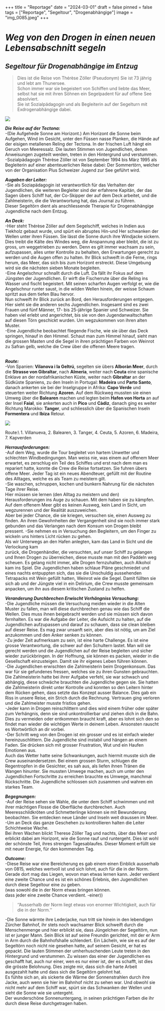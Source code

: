 +++
title = "Reportage"
date = "2024-03-01"
draft = false
pinned = false
tags = ["Reportage", "Segeltour", "Drogenabhängige"]
image = "img_0085.jpeg"
+++
# ***Weg von den Drogen in einen neuen Lebensabschnitt segeln*** 

## ***Segeltour für Drogenabhängige im Entzug***

> Dies ist die Reise von Thérèse Zöller (Pseudonym) Sie ist 73 jährig und lebt am Thunersee. \
> Schon immer war sie begeistert von Schiffen und liebte das Meer, selbst hat sie mit ihren Söhnen ein Segelpadent für auf offene See absolviert.\
> Sie ist Sozialpädagogin und als Begleiterin auf der Segelturn mit Exdrogenabhängige dabei.

![](img_0085.jpeg)

***Die Reise auf der Tectona:***\
-(Die Aufgehede Sonne am Horizont.) Am Horizont die Sonne beim Aufgehen, Wind im Gesicht, unter den Füssen nasse Planken, die Hände auf der eisigen metallenen Reling der Tectona. In der frischen Luft hängt ein Geruch von Meeressalz. Die lauten Stimmen von Jugendlichen, denen Anweisungen zugeteilt werden, treten in den Hintergrund und verstummen.\
-Sozialpädagogin Thérèse Zöller ist von September 1994 bis März 1995 als Begleiterin auf einer abenteuerlichen Reise dabei: Der Sommertörn, welcher von der Organisation Plus Schweizer Jugend zur See geführt wird.  

***Augaben der Leiter:***\
-Sie als Soziapädagogin ist verantwortlich für das Verhalten der Jugendlichen, die weiteren Begleiter sind der erfahrene Kapitän, der das Sagen übers Schiff hat, der Co-Skipper der auf dem Deck arbeitet, und die Zahlmeisterin, die die Verantwortung hat, das Journal zu führen.\
Dieser Segeltörn dient als anschliessende Therapie für Drogenabhängige Jugendliche nach dem Entzug.

***An Deck:*** \
-Hier steht Thérèse Zöller auf dem Segelschiff, welches in Indien aus Tiekholz gebaut wurde, und spürt ein abruptes Hin-und Her schwanken der Wellen unter ihren Füssen. Sie lässt die Sonne durch ihre Windjacke sickern. Dies treibt die Kälte des Windes weg, die Anspannung aber bleibt, die ist zu gross, um weggetrieben zu werden. Denn es gilt immer wachsam zu sein, aufzupassen, alles unter Kontrolle zu behalten, den Erwartungen gerecht zu werden und die Augen offen zu halten. Ihr Blick schweift in die Ferne, rings herum, das Meer, das sich bis zum Horizont erstreckt. Diese Umgebung wird sie die nächsten sieben Monate begleiten.\
-Eine Angelschnur schnallt durch die Luft. Da fällt ihr Fokus auf dem Jüngsten der Jugendlichen. Er wirft die Fischerrute über die Reling ins Wasser und fischt begeistert. Mit seinen scharfen Augen verfolgt er, wie die Angelschnur runter saust, in die wilden Wellen hinein, der weisse Schaum spritzt aus dem tiefen Blau hervor.\
Nun schweift ihr Blick zurück an Bord, den Herausforderungen entgegen.\
Hier sieht sie die anderen sechs Jugendlichen. Insgesamt sind es zwei Frauen und fünf Männer, 17- bis 25-jährige Spanier und Schweizer. Sie haben viel erlebt und angerichtet, bis sie von den Jugendanwaltschaften auf diesen Törn geschickt wurden. Um wegzukommen von ihren alten Muster.\
-Eine Jugendliche beobachtet fliegende Fische, wie sie über das Deck springen, hinauf in den Himmel. Schaut man zum Himmel hinauf, sieht man die grossen Masten und die Segel in ihren prächtigen Farben von Weinrot zu Safran gelb, welche die Crew über die offenen Meere tragen. 

\
***Route:***\
-Von Spanien: **Vilanova i la Geltrú**, segelten sie übers **Alboràn Meer**, durch die **Strasse von Gibraltar**, nach **Almeria**, weiter nach **Ceuta** eine spanische Enklave an der nordafrikanischen Küste, weiter nach **Gibraltar** an der Südküste Spaniens, zu den Inseln in Portugal: **Madeira** und **Parto Santo**, danach ankerten sie bei der Inselgruppe in Afrika: **Capo Verde** und steuerten weiter Richtung **Azoren**. Auf dem Rückweg mussten sie einen Umweg über die **Balearen** machen und legten beim **Hafen von Horta** an auf der Insel **Faial**, sie ankerten auch in **Pico** und **Càdiz**, danach ging es weiter Richtung Marokko: **Tanger**, und schliesslich über die Spanischen Inseln **Formentera** und **Ibiza** Retour.

![](img_0028.jpeg)

Route:\ 1. Villanueva, 2. Balearen, 3. Tanger, 4. Ceuta, 5. Azoren, 6. Madeira, 7. Kapverden 

***Herrausforderungen:***\
-Auf dem Weg, wurde die Tour begleitet von hartem Unwetter und schlechten Windbedingungen. Man weiss nie, was einem auf offenem Meer erwartet, es zerschlug ein Teil des Schiffes und erst nach dem man es repariert hatte, konnte die Crew die Reise fortsetzen. Sie fuhren übers offene Meer. Jeder Tag ist ein neues Abendteuer, gefüllt mit der Routine des Alltages, welche es als Team zu meistern gilt.\
-Sie waschen, schruppen, kochen und bunkern Nahrung für die nächsten Tage ihrer Reise.\
Hier müssen sie lernen (den Alltag zu meistern und den) Herausforderungen ins Auge zu schauen. Mit dem haben sie zu kämpfen. Auf dem offenem Meer gibt es keinen Ausweg, kein Land in Sicht, um wegzurennen und der Realität auszuweichen.\
Aber bei jeder Chance, die sie kriegen, versuchen sie, einen Ausweg zu finden. An ihren Gewohnheiten der Vergangenheit sind sie noch immer stark gebunden und das Verlangen nach dem Konsum von Drogen bleibt pressent. -Sie nehmen es in Versuchung den Begleitern, um den Finger zu wickeln uns hinters Licht rücken zu gehen.\
Als wir Unterwegs an den Hafen anlegten, kam das Land in Sicht und die Verlockung kam\
zurück, die Drogenhändler, die versuchten, auf unser Schiff zu gelangen und Ihnen Drogen zu überreichen, diese musste man mit den Paddeln weg scheuen. Es gelang nicht immer, alle Drogen fernzuhalten, auch Alkohol kam ins Spiel. Die Jugendlichen haben schlaue Pläne geschmiedet und eines nachts entpuppten sich, das sie die Unschuldig aussehenden Tetrapacks mit Wein gefüllt hatten, Weinrot wie die Segel. Damit füllten sie sich ab und der Jüngste viel in ein Delirium, die Crew musste gemeinsam anpacken, um ihn aus diesem kritischen Zustand zu helfen.

***Veranderung Durchbrechen Erwischt Verhängniss Versuchung:***\
-Die Jugendliche müssen die Versuchung meiden wieder in die Alten Muster zu fallen, man will diese durchbrechen genau wie das Schiff die Wellen. Dies muss ihnen beigebracht werden und sie müssen sich davon fernhalten. Es war die Aufgabe der Leiter, die Aufsicht zu halten, auf die Jugendlichen aufzupassen und darauf zu schauen, dass sie clean bleiben auf dieser Reise. Es mag zwar unsanft sein, aber dies ist nötig, um am Ziel anzukommen und den Anker senken zu können.\
-Zu jeder Zeit aufmerksam zu sein, ist eine harte Challenge. Es ist eine grosse Verantwortung, die schwer auf den Schultern lastet. Man will sie gerecht werden und die Jugendlichen auf der Reise begleiten und sicher wieder zurückbringen. In der Hoffnung, sie können es packen, wieder in die Gesellschaft einzusteigen. Damit sie ihr eigenes Leben führen können.\
-Die Jugendlichen erwischten die Zahlmeisterin beim Drogenkonsum. Das war für sie gefundenes fressen, welches sie zu ihren Gunsten gebrauchten. Die Zahlmeisterin hatte bei ihrer Aufgabe verfehl, sie war schwach und abhängig, diese schwäche brauchten die Jugendliche gegen sie. Sie hatten die Zahlmeisterin direkt unter Kontrolle und konnten so den Leitern hinter dem Rücken gehen, dass setzte das Konzept ausser Balance. Dies gab ein Riss in unsere Reise, ein Strich durch die Rechnung. Vertrauen ging verloren und die Zahlmeister musste fristlos gehen.\
-Jeder kann in Drogen reinschlittern und dies wird einem früher oder später zum Verhängnis, denn sie sind unkontrollierbar und ziehen dich in die Bahn. Dies zu vermeiden oder entkommen braucht kraft, aber es lohnt sich den so findet man wieder die wichtigen Werte in deinem Leben. Ansonsten rauscht es Wortwörtlich an dir vorbei.\
-Der Schritt weg von den Drogen ist ein grosser und es ist einfach wieder hereinzuschlittern. Die Jugendliche sind instabil und hängen an einem Faden. Sie drücken sich mit grosser Frustration, Wut und ein Haufen Emotionen aus.\
Auch das Wetter hatte seine Schwankungen, auch hiermit musste sich die Crew auseinandersetzen. Bei einem grossen Sturm, schlugen die Regentropfen in die Gesichter, es sah aus, als liefen ihnen Tränen die Wangen hinunter. Sie mussten Umwege machen, auch um unter den Jugendlichen Fortschritte zu erreichen brauchte es Umwege, manchmal Rückschritte. Die Jugendliche schlossen sich zusammen und wahren ein starkes Team.

***Begegnungen:***\
-Auf der Reise sehen sie Wahle, die unter dem Schiff schwimmen und mit ihrer mächtigen Flosse die Oberfläche durchbrechen. Auch Meeresschildkröten und Schmetterlinge können sie mit Bewunderung beobachten. Sie entdecken neue Länder und Inseln weit draussen im Meer.\
-Um an Deck das ganze Geschehen zu kontrollieren halten die Leiter Schichtweise Wache.\
Bei ihren Wachen blickt Therese Zöller Tag und nachts, über das Meer und erblickt dabei am Horizont, wie die Sonne rauf und runtergeht. Dies ist wohl der schönste Teil, ihres strengen Tagesablaufes. Dieser Moment erfüllt sie mit neuer Energie, für den kommenden Tag.

***Outcome:***\
-Diese Reise war eine Bereicherung es gab einem einen Einblick ausserhalb von 0815, welches wertvoll ist und sich lohnt, auch für die in der Norm. Gerade dort mag das Liegen, wovon man etwas lernen kann. Jeder verdient eine zweite Chance und es ist ein schönes Erlebnis, den Jugendlichen durch diese Segeltour eine zu geben.\
(was sowohl die in der Norm etwas bringen können.\
dass jeder eine zweite Chance verdient. -einer))

> ‘’Ausserhalb der Norm liegt etwas von enormer Wichtigkeit, auch für die in der Norm.’’

\-Die Sonne wärmte ihre Lederjacke, nun tritt sie hinein in den lebendigen Zürcher Bahnhof, ihr stets noch wachsamer Blick schweift durch die Menschenmenge und hier erblickt sie, dass Jüngelchen der Segeltörn, nun ist er junger Mann. Sein Blick ist auf seine Freundin gerichtet, mit der er Arm in Arm durch die Bahnhofshalle schlendert. Ein Lächeln, wie sie es auf der Segeltörn noch nicht nie gesehen hatte, auf seinem Gesicht, er hat es gepackt. Die lauten Stimmen der umherhuschenden Leute treten in den Hintergrund und verstummen. Zu wissen das einer der Jugendlichen es geschafft hat, auch nur einer, wen es nur einer ist, der es schafft, ist dies die grösste Belohnung. Dies zeigte mir, dass sich die harte Arbeit ausgezahlt hatte und dass sich die Segeltörn gelohnt hat.\
Es fühlte sich an, als sickerte die Wärme der Sonnenstrahlen durch ihre Jacke, auch wenn sie hier im Bahnhof nicht zu sehen war. Und obwohl sie nicht mehr auf dem Schiff war, spürt sie das Schwanken der Wellen und sieht die Sonne wie sie untergeht.\
Der wunderschöne Sonnenuntergang, in seinen prächtigen Farben die ihr durch diese Reise durchgetragen haben.